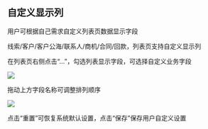 ## **自定义显示列**

用户可根据自己需求自定义列表页数据显示字段



线索/客户/客户公海/联系人/商机/合同/回款，列表页支持自定义显示列



在列表页右侧点击“…”，勾选列表显示字段，可选择自定义业务字段

![](file:///C:\Users\ADMINI~1\AppData\Local\Temp\ksohtml\wpsDCB6.tmp.jpg)

拖动上方字段名称可调整排列顺序

![](file:///C:\Users\ADMINI~1\AppData\Local\Temp\ksohtml\wpsDCB7.tmp.jpg)

点击“重置”可恢复系统默认设置，点击“保存”保存用户自定义设置

